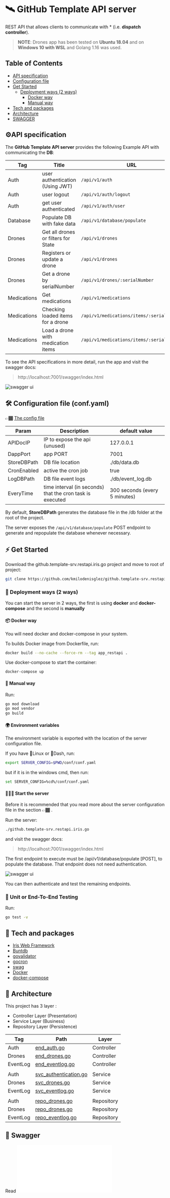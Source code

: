 # 🛰 GitHub Template API server
REST API that allows clients to communicate with * (i.e. **dispatch controller**).

> **NOTE**: Drones app has been tested on **Ubuntu 18.04** and on **Windows 10 with WSL** and Golang 1.16 was used.

## Table of Contents

- [API specification](#api_spec)
- [Configuration file](#config_file)
- [Get Started](#get_started)
  * [Deployment ways (2 ways)](#deploy_ways)
    - [Docker way](#docker_way)
    - [Manual way](#manual_way)
- [Tech and packages](#tech)
- [Architecture](#arch)
- [SWAGGER](#swagger)
## ⚙️API specification <a name="api_spec"></a>

The **GitHub Template API server** provides the following Example API with communicating the **DB**:

| Tag           | Title                              | URL                                      | Query | Method |
| ------------- | ---------------------------------- | ---------------------------------------- | ----- | ---- |
| Auth          | user authentication (Using JWT)    | `/api/v1/auth`                           |   -   |`POST`|
| Auth          | user logout                        | `/api/v1/auth/logout`                    |   -   |`GET` |
| Auth          | get user authenticated             | `/api/v1/auth/user`                      |   -   |`GET` |
| Database      | Populate DB with fake data         | `/api/v1/database/populate`              |   -   |`POST`|
| Drones        | Get all drones or filters for State| `/api/v1/drones`                         |?state=|`GET` |
| Drones        | Registers or update a drone        | `/api/v1/drones`                         |   -   |`POST`|
| Drones        | Get a drone by serialNumber        | `/api/v1/drones/:serialNumber`           |   -   |`GET` |
| Medications   | Get medications                    | `/api/v1/medications`                    |   -   |`GET` |
| Medications   | Checking loaded items for a drone  | `/api/v1/medications/items/:serialNumber`|   -   |`GET` |
| Medications   | Load a drone with medication items | `/api/v1/medications/items/:serialNumber`|   -   |`POST`|

To see the API specifications in more detail, run the app and visit the swagger docs:

> http://localhost:7001/swagger/index.html

![swagger ui](/docs/images/swagger-ui.png)


## 🛠️️ Configuration file (conf.yaml) <a name="config_file"></a>
👉🏾 [The config file](/conf/conf.yaml)

|  Param      | Description       | default value   |
| ----------- | -----------|------------------------- |
| APIDocIP    | IP to expose the api (unused)  | 127.0.0.1
| DappPort    | app PORT              | 7001
| StoreDBPath | DB file location      | ./db/data.db
| CronEnabled | active the cron job   | true
| LogDBPath   | DB file event logs    | ./db/event_log.db
| EveryTime   | time interval (in seconds) that the cron task is executed | 300 seconds (every 5 minutes)

By default, **StoreDBPath** generates the database file in the /db folder at the root of the project.

The server exposes the `/api/v1/database/populate` POST endpoint to generate and repopulate the database whenever necessary.
## ⚡ Get Started <a name="get_started"></a>

Download the github.template-srv.restapi.iris.go project and move to root of project:
```bash
git clone https://github.com/kmilodenisglez/github.template-srv.restapi.iris.go.git && cd github.template-srv.restapi.iris.go 
```

### 🚀 Deployment ways (2 ways)  <a name="deploy_ways"></a>
You can start the server in 2 ways, the first is using **docker** and **docker-compose** and the second is **manually**
#### 📦 Docker way <a name="docker_way"></a>
You will need docker and docker-compose in your system.

To builds Docker image from  Dockerfile, run:
```bash
docker build --no-cache --force-rm --tag app_restapi .
```
Use docker-compose to start the container:
```bash
docker-compose up
```

#### 🔧 Manual way  <a name="manual_way"></a>

Run:
```bash
go mod download
go mod vendor
go build
```

#### 🌍 Environment variables
The environment variable is exported with the location of the server configuration file.

If you have 🐧Linux or 🍎Dash, run:
```bash
export SERVER_CONFIG=$PWD/conf/conf.yaml
```
but if it is in the windows cmd, then run:
```bash
set SERVER_CONFIG=%cd%/conf/conf.yaml
```
#### 🏃🏽‍♂️ Start the server
Before it is recommended that you read more about the server configuration file in the section 👉🏾  .

Run the server:
```bash
./github.template-srv.restapi.iris.go
```

and visit the swagger docs:

> http://localhost:7001/swagger/index.html

The first endpoint to execute must be /api/v1/database/populate [POST], to populate the database. That endpoint does not need authentication.

![swagger ui](/docs/images/populate_endpoint.png)

You can then authenticate and test the remaining endpoints.

### 🧪 Unit or End-To-End Testing
Run:
```bash
go test -v
```

## 🔨 Tech and packages <a name="tech"></a>
* [Iris Web Framework](https://github.com/kataras/iris)
* [Buntdb](https://github.com/tidwall/buntdb)
* [govalidator](https://github.com/asaskevich/govalidator)
* [gocron](https://github.com/go-co-op/gocron)
* [swag](https://github.com/swaggo/swag)
* [Docker](https://docs.docker.com)
* [docker-compose](https://docs.docker.com/compose/)

## 📐 Architecture <a name="arch"></a>
This project has 3 layer :

- Controller Layer (Presentation)
- Service Layer (Business)
- Repository Layer (Persistence)


Tag | Path | Layer |
--- | ---- | ----- |
Auth     | [end_auth.go](/api/endpoints/end_auth.go) | Controller | 
Drones   | [end_drones.go](/api/endpoints/end_drones.go) |  Controller |
EventLog | [end_eventlog.go](/api/endpoints/end_eventlog.go) |  Controller |
 |  |  |
Auth     | [svc_authentication.go](/service/auth/svc_authentication.go) | Service | 
Drones   | [svc_drones.go](/service/svc_drones.go) |  Service |
EventLog | [svc_eventlog.go](/service/cron/svc_eventlog.go) |  Service |
 |  |  |
Auth     | [repo_drones.go](/repo/db/repo_drones.go) | Repository | 
Drones   | [repo_drones.go](/repo/db/repo_drones.go) |  Repository |
EventLog | [repo_eventlog.go](/repo/db/repo_eventlog.go) |  Repository |

## 📐 Swagger <a name="swagger"></a>
Read ![swagger doc](/docs/swagger.md)